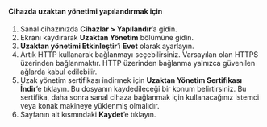 
#### <a name="to-configure-remote-management-on-the-device"></a>Cihazda uzaktan yönetimi yapılandırmak için
1. Sanal cihazınızda **Cihazlar > Yapılandır**’a gidin.
2. Ekranı kaydırarak **Uzaktan Yönetim** bölümüne gidin.
3. **Uzaktan yönetimi Etkinleştir**’i **Evet** olarak ayarlayın.
4. Artık HTTP kullanarak bağlanmayı seçebilirsiniz. Varsayılan olan HTTPS üzerinden bağlanmaktır. HTTP üzerinden bağlanma yalnızca güvenilen ağlarda kabul edilebilir.
5. Uzak yönetim sertifikası indirmek için **Uzaktan Yönetim Sertifikası İndir**’e tıklayın. Bu dosyanın kaydedileceği bir konum belirtirsiniz. Bu sertifika, daha sonra sanal cihaza bağlanmak için kullanacağınız istemci veya konak makineye yüklenmiş olmalıdır.
6. Sayfanın alt kısmındaki **Kaydet**’e tıklayın.

